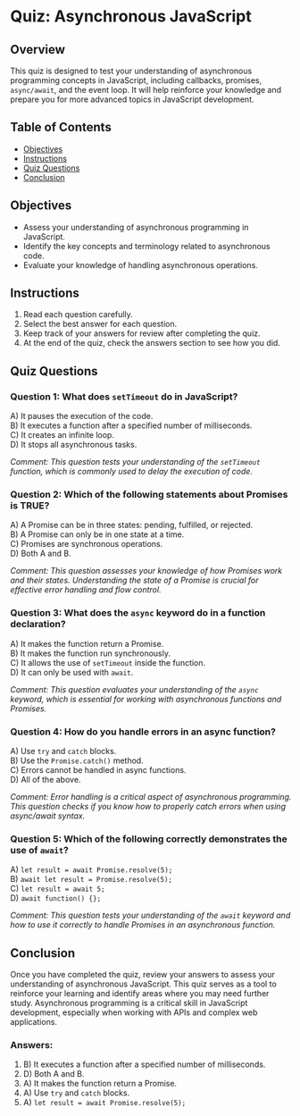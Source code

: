 # Quiz: Asynchronous JavaScript

## Overview

This quiz is designed to test your understanding of asynchronous programming concepts in JavaScript, including callbacks, promises, `async/await`, and the event loop. It will help reinforce your knowledge and prepare you for more advanced topics in JavaScript development.

## Table of Contents

- [Objectives](#objectives)
- [Instructions](#instructions)
- [Quiz Questions](#quiz-questions)
- [Conclusion](#conclusion)

## Objectives

- Assess your understanding of asynchronous programming in JavaScript.
- Identify the key concepts and terminology related to asynchronous code.
- Evaluate your knowledge of handling asynchronous operations.

## Instructions

1. Read each question carefully.
2. Select the best answer for each question.
3. Keep track of your answers for review after completing the quiz.
4. At the end of the quiz, check the answers section to see how you did.

## Quiz Questions

### Question 1: What does `setTimeout` do in JavaScript?

A) It pauses the execution of the code.  
B) It executes a function after a specified number of milliseconds.  
C) It creates an infinite loop.  
D) It stops all asynchronous tasks.  

*Comment: This question tests your understanding of the `setTimeout` function, which is commonly used to delay the execution of code.*

### Question 2: Which of the following statements about Promises is TRUE?

A) A Promise can be in three states: pending, fulfilled, or rejected.  
B) A Promise can only be in one state at a time.  
C) Promises are synchronous operations.  
D) Both A and B.  

*Comment: This question assesses your knowledge of how Promises work and their states. Understanding the state of a Promise is crucial for effective error handling and flow control.*

### Question 3: What does the `async` keyword do in a function declaration?

A) It makes the function return a Promise.  
B) It makes the function run synchronously.  
C) It allows the use of `setTimeout` inside the function.  
D) It can only be used with `await`.  

*Comment: This question evaluates your understanding of the `async` keyword, which is essential for working with asynchronous functions and Promises.*

### Question 4: How do you handle errors in an async function?

A) Use `try` and `catch` blocks.  
B) Use the `Promise.catch()` method.  
C) Errors cannot be handled in async functions.  
D) All of the above.  

*Comment: Error handling is a critical aspect of asynchronous programming. This question checks if you know how to properly catch errors when using async/await syntax.*

### Question 5: Which of the following correctly demonstrates the use of `await`?

A) `let result = await Promise.resolve(5);`  
B) `await let result = Promise.resolve(5);`  
C) `let result = await 5;`  
D) `await function() {};`  

*Comment: This question tests your understanding of the `await` keyword and how to use it correctly to handle Promises in an asynchronous function.*

## Conclusion

Once you have completed the quiz, review your answers to assess your understanding of asynchronous JavaScript. This quiz serves as a tool to reinforce your learning and identify areas where you may need further study. Asynchronous programming is a critical skill in JavaScript development, especially when working with APIs and complex web applications. 

### Answers:

1. B) It executes a function after a specified number of milliseconds.
2. D) Both A and B.
3. A) It makes the function return a Promise.
4. A) Use `try` and `catch` blocks.
5. A) `let result = await Promise.resolve(5);`
